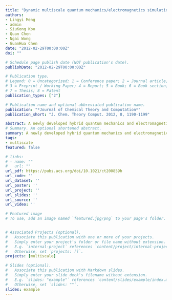 ```yaml
---
title: "Dynamic multiscale quantum mechanics/electromagnetics simulation method"
authors:
- Lingyi Meng
- admin
- SiuKong Koo
- Quan Chen
- Ngai Wong
- GuanHua Chen
date: "2012-02-29T00:00:00Z"
doi: ""

# Schedule page publish date (NOT publication's date).
publishDate: "2012-02-29T00:00:00Z"

# Publication type.
# Legend: 0 = Uncategorized; 1 = Conference paper; 2 = Journal article;
# 3 = Preprint / Working Paper; 4 = Report; 5 = Book; 6 = Book section;
# 7 = Thesis; 8 = Patent
publication_types: ["2"]

# Publication name and optional abbreviated publication name.
publication: "*Journal of Chemical Theory and Computation*"
publication_short: "J. Chem. Theory Comput. 2012, 8, 1190-1199"

abstract: A newly developed hybrid quantum mechanics and electromagnetics (QM/EM) method [Yam et al. Phys. Chem. Chem. Phys.2011, 13, 14365] is generalized to simulate the real time dynamics. Instead of the electric and magnetic fields, the scalar and vector potentials are used to integrate Maxwell’s equations in the time domain. The TDDFT-NEGF-EOM method [Zheng et al. Phys. Rev. B2007, 75, 195127] is employed to simulate the electronic dynamics in the quantum mechanical region. By allowing the penetration of a classical electromagnetic wave into the quantum mechanical region, the electromagnetic wave for the entire simulating region can be determined consistently by solving Maxwell’s equations. The transient potential distributions and current density at the interface between quantum mechanical and classical regions are employed as the boundary conditions for the quantum mechanical and electromagnetic simulations, respectively. Charge distribution, current density, and potentials at different temporal steps and spatial scales are integrated seamlessly within a unified computational framework.
# Summary. An optional shortened abstract.
summary: A newly developed hybrid quantum mechanics and electromagnetics (QM/EM) method [Yam et al. Phys. Chem. Chem. Phys.2011, 13, 14365] is generalized to simulate the real time dynamics. Instead of the electric and magnetic fields, the scalar and vector potentials are used to integrate Maxwell’s equations in the time domain. The TDDFT-NEGF-EOM method [Zheng et al. Phys. Rev. B2007, 75, 195127] is employed to simulate the electronic dynamics in the quantum mechanical region. By allowing the penetration of a classical electromagnetic wave into the quantum mechanical region, the electromagnetic wave for the entire simulating region can be determined consistently by solving Maxwell’s equations. The transient potential distributions and current density at the interface between quantum mechanical and classical regions are employed as the boundary conditions for the quantum mechanical and electromagnetic simulations, respectively. Charge distribution, current density, and potentials at different temporal steps and spatial scales are integrated seamlessly within a unified computational framework.
tags:
- multiscale
featured: false

# links:
# - name: ""
#   url: ""
url_pdf: https://pubs.acs.org/doi/10.1021/ct200859h
url_code: ''
url_dataset: ''
url_poster: ''
url_project: ''
url_slides: ''
url_source: ''
url_video: ''

# Featured image
# To use, add an image named `featured.jpg/png` to your page's folder. 


# Associated Projects (optional).
#   Associate this publication with one or more of your projects.
#   Simply enter your project's folder or file name without extension.
#   E.g. `internal-project` references `content/project/internal-project/index.md`.
#   Otherwise, set `projects: []`.
projects: [multiscale]

# Slides (optional).
#   Associate this publication with Markdown slides.
#   Simply enter your slide deck's filename without extension.
#   E.g. `slides: "example"` references `content/slides/example/index.md`.
#   Otherwise, set `slides: ""`.
slides: example
---
```



